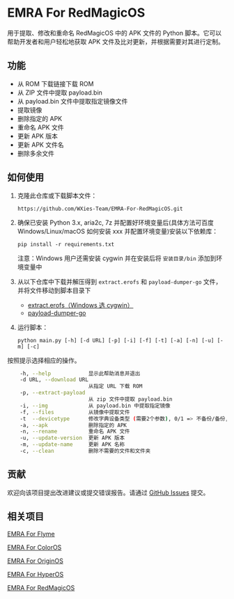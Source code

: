 # EMRA For RedMagicOS

用于提取、修改和重命名 RedMagicOS 中的 APK 文件的 Python 脚本。它可以帮助开发者和用户轻松地获取 APK 文件及比对更新，并根据需要对其进行定制。

## 功能

- 从 ROM 下载链接下载 ROM
- 从 ZIP 文件中提取 payload.bin
- 从 payload.bin 文件中提取指定镜像文件
- 提取镜像
- 删除指定的 APK
- 重命名 APK 文件
- 更新 APK 版本
- 更新 APK 文件名
- 删除多余文件

## 如何使用

1. 克隆此仓库或下载脚本文件：

   ```
   https://github.com/WXies-Team/EMRA-For-RedMagicOS.git
   ```

2. 确保已安装 Python 3.x, aria2c, 7z 并配置好环境变量后(具体方法可百度 Windows/Linux/macOS 如何安装 xxx 并配置环境变量)安装以下依赖库：

   ```
   pip install -r requirements.txt
   ```

   注意：Windows 用户还需安装 cygwin 并在安装后将 `安装目录/bin` 添加到环境变量中

3. 从以下仓库中下载并解压得到 `extract.erofs` 和 `payload-dumper-go` 文件，并将文件移动到脚本目录下

   - [extract.erofs（Windows 选 cygwin）](https://github.com/sekaiacg/erofs-utils/releases)
   - [payload-dumper-go](https://github.com/ssut/payload-dumper-go/releases)

4. 运行脚本：
   ```
   python main.py [-h] [-d URL] [-p] [-i] [-f] [-t] [-a] [-n] [-u] [-m] [-c]
   ```

按照提示选择相应的操作。

```bash
    -h, --help            显示此帮助消息并退出
    -d URL, --download URL
                          从指定 URL 下载 ROM
    -p, --extract-payload
                          从 zip 文件中提取 payload.bin
    -i, --img             从 payload.bin 中提取指定镜像
    -f, --files           从镜像中提取文件
    -t  --devicetype      修改字典设备类型 (需要2个参数), 0/1 => 不备份/备份, ph/f/p => phone/fold/pad
    -a, --apk             删除指定的 APK
    -n, --rename          重命名 APK 文件
    -u, --update-version  更新 APK 版本
    -m, --update-name     更新 APK 名称
    -c, --clean           删除不需要的文件和文件夹
```

## 贡献

欢迎向该项目提出改进建议或提交错误报告。请通过 [GitHub Issues](https://github.com/HoratioShaw/EMRA-For-RedMagicOS/issues) 提交。

## 相关项目

[EMRA For Flyme](https://github.com/WXies-Team/EMRA-For-Flyme)

[EMRA For ColorOS](https://github.com/WXies-Team/EMRA-For-ColorOS)

[EMRA For OriginOS](https://github.com/WXies-Team/EMRA-For-OriginOS)

[EMRA For HyperOS](https://github.com/WXies-Team/EMRA-For-HyperOS)

[EMRA For RedMagicOS](https://github.com/WXies-Team/EMRA-For-RedMagicOS)
